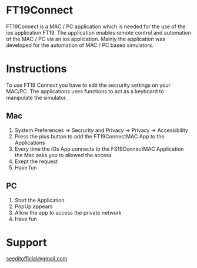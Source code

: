 # FT19Connect

FT19Connect is a MAC / PC application which is needed for the use of the ios application FT19. 
The application enables remote control and automation of the MAC / PC via an ios application.
Mainly the application was developed for the automation of MAC / PC based simulators.

# Instructions
To use FT19 Connect you have to edit the secrurity settings on your MAC/PC. The applications uses functions to act as a keyboard to manipulate the simulator.

## Mac
1. System Preferences -> Secrurity and Privacy -> Privacy -> Accessibility 
2. Press the plus button to add the FT19ConnectMAC App to the Applications
3. Every time the iOs App connects to the FS19ConnectMAC Application the Mac asks you to allowed the access
4. Exept the request
5. Have fun

## PC
1. Start the Application
2. PopUp appears
3. Allow the app to access the private network
4. Have fun

# Support
seeditofficial@gmail.com
